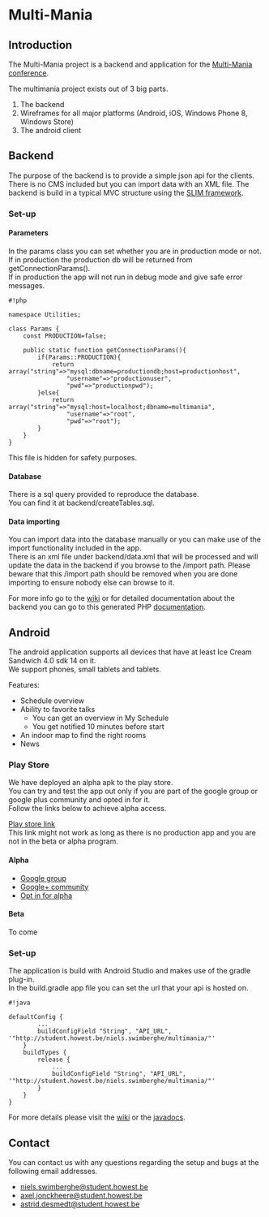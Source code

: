 # Multi-Mania #

## Introduction ##

The Multi-Mania project is a backend and application for the [Multi-Mania conference](http://multi-mania.be/).

The multimania project exists out of 3 big parts.

 1. The backend
 2. Wireframes for all major platforms (Android, iOS, Windows Phone 8, Windows Store)
 3. The android client

## Backend ##

The purpose of the backend is to provide a simple json api for the clients.  
There is no CMS included but you can import data with an XML file.
The backend is build in a typical MVC structure using the [SLIM framework](http://www.slimframework.com/).

### Set-up ###

#### Parameters ####
In the params class you can set whether you are in production mode or not.  
If in production the production db will be returned from getConnectionParams().  
If in production the app will not run in debug mode and give safe error messages. 
 
```
#!php

namespace Utilities;

class Params {
    const PRODUCTION=false;

    public static function getConnectionParams(){
        if(Params::PRODUCTION){
            return array("string"=>"mysql:dbname=productiondb;host=productionhost",
                "username"=>"productionuser",
                "pwd"=>"productionpwd");
        }else{
            return array("string"=>"mysql:host=localhost;dbname=multimania",
                "username"=>"root",
                "pwd"=>"root");
        }
    }
}

``` 

This file is hidden for safety purposes.

#### Database ####

There is a sql query provided to reproduce the database.  
You can find it at backend/createTables.sql.

#### Data importing ####

You can import data into the database manually or you can make use of the import functionality included in the app.  
There is an xml file under backend/data.xml that will be processed and will update the data in the backend if you browse to the /import path.
Please beware that this /import path should be removed when you are done importing to ensure nobody else can browse to it.  

   
For more info go to the [wiki](wiki/Backend) or for detailed documentation about the backend you can go to this generated PHP  [documentation](http://sniels.bitbucket.org/multi-mania/backend).

## Android ##

The android application supports all devices that have at least Ice Cream Sandwich 4.0 sdk 14 on it.  
We support phones, small tablets and tablets.

Features:

* Schedule overview
* Ability to favorite talks
    * You can get an overview in My Schedule
    * You get notified 10 minutes before start
* An indoor map to find the right rooms
* News

### Play Store ###

We have deployed an alpha apk to the play store.   
You can try and test the app out only if you are part of the google group or google plus community and opted in for it.   
Follow the links below to achieve alpha access.   

[Play store link](https://play.google.com/store/apps/details?id=be.ana.nmct.multimania)   
This link might not work as long as there is no production app and you are not in the beta or alpha program.

#### Alpha ####

* [Google group](https://groups.google.com/d/forum/multi-mania-android-alpha)
* [Google+ community](https://plus.google.com/communities/114637708619233859276)
* [Opt in for alpha](https://play.google.com/apps/testing/be.ana.nmct.multimania)

#### Beta ####

To come

### Set-up ###

The application is build with Android Studio and makes use of the gradle plug-in.  
In the build.gradle app file you can set the url that your api is hosted on.

```
#!java

defaultConfig {
        ...
        buildConfigField "String", "API_URL", '"http://student.howest.be/niels.swimberghe/multimania/"'
    }
    buildTypes {
        release {
            ...
            buildConfigField "String", "API_URL", '"http://student.howest.be/niels.swimberghe/multimania/"'
        }
    }
}

```

For more details please visit the [wiki](wiki/Android) or the [javadocs](http://sniels.bitbucket.org/multi-mania/android/).  

## Contact ##

You can contact us with any questions regarding the setup and bugs at the following email addresses.

* [niels.swimberghe@student.howest.be](mailto:niels.swimberghe@student.howest.be)
* [axel.jonckheere@student.howest.be](mailto:axel.jonckheere@student.howest.be)
* [astrid.desmedt@student.howest.be](mailto:astrid.desmedt@student.howest.be)
